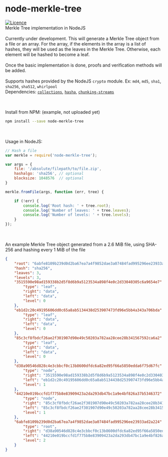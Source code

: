# node-merkle-tree
[![Licence](https://img.shields.io/github/license/mashape/apistatus.svg)](https://github.com/devedge/node-merkle-tree/blob/master/LICENSE) <br>
Merkle Tree implementation in NodeJS
<br><br>
Currently under development. This will generate a Merkle Tree object from a file or an array. For the array, if the elements in the array is a list of hashes, they will be used as the leaves in the Merkle Tree. Otherwise, each element will be hashed to become a leaf.
<br><br>
Once the basic implementation is done, proofs and verification methods will be added.
<br><br>
Supports hashes provided by the NodeJS `crypto` module. Ex: `md4`, `md5`, `sha1`, `sha256`, `sha512`, `whirlpool` <br>
Dependencies: [`collections`](https://www.npmjs.com/package/collections), [`hasha`](https://www.npmjs.com/package/hasha), [`chunking-streams`](https://www.npmjs.com/package/chunking-streams)

<br><br>
Install from NPM:  (example, not uploaded yet) <br>
```bash
npm install --save node-merkle-tree
```
<br><br>
Usage in NodeJS: <br>
```javascript
// Hash a file
var merkle = require('node-merkle-tree');

var args = {
    file: '/absolute/filepath/to/file.zip',
    hashalgo: 'sha256', // optional
    blocksize: 1048576  // optional
}

merkle.fromFile(args, function (err, tree) {

    if (!err) {
        console.log('Root hash: ' + tree.root);
        console.log('Number of leaves: ' + tree.leaves);
        console.log('Number of levels: ' + tree.levels);
    }
});
```

<br><br>
An example Merkle Tree object generated from a 2.6 MiB file, using SHA-256 and hashing every 1 MiB of the file
```json
{
    "root": "6abfe8109b239d0d2ba67ea7a4f9852dae3a07484fad995296ee23933ad2a224",
    "hash": "sha256",
    "leaves": 3,
    "levels": 3,
    "3515590e98ad159338b2d5f8d6b9a5123534a898f4e0c2d33040305c6a9654e7": {
        "type": "leaf",
        "right": "data",
        "left": "data",
        "level": 0
    },
    "eb1d2c20c49195606dd0c65a8ab5134438d253907473fd96e5bb4a343a706bda": {
        "type": "leaf",
        "right": "data",
        "left": "data",
        "level": 0
    },
    "85c3cf8fbdcf26ae2f301907d90e49c50203a782aa28cee28b341567592ca6a2": {
        "type": "leaf",
        "right": "data",
        "left": "data",
        "level": 0
    },
    "d38a90546d828c4e3cbbcf0c13b8600dfdc6a82ed95f66a5850edda6f75d67fc": {
        "type": "node",
        "right": "3515590e98ad159338b2d5f8d6b9a5123534a898f4e0c2d33040305c6a9654e7",
        "left": "eb1d2c20c49195606dd0c65a8ab5134438d253907473fd96e5bb4a343a706bda",
        "level": 1
    },
    "44210e019bccfd1f775b8e83909423a2da293db47bc1a9e4bf826a37b5346372": {
        "type": "node",
        "right": "85c3cf8fbdcf26ae2f301907d90e49c50203a782aa28cee28b341567592ca6a2",
        "left": "85c3cf8fbdcf26ae2f301907d90e49c50203a782aa28cee28b341567592ca6a2",
        "level": 1
    },
    "6abfe8109b239d0d2ba67ea7a4f9852dae3a07484fad995296ee23933ad2a224": {
        "type": "root",
        "right": "d38a90546d828c4e3cbbcf0c13b8600dfdc6a82ed95f66a5850edda6f75d67fc",
        "left": "44210e019bccfd1f775b8e83909423a2da293db47bc1a9e4bf826a37b5346372",
        "level": 2
    }
}
```
